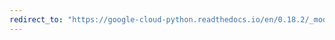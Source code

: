 ```yaml
---
redirect_to: "https://google-cloud-python.readthedocs.io/en/0.18.2/_modules/gcloud/resource_manager/client.html"
---
```

